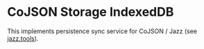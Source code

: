 # CoJSON Storage IndexedDB

This implements persistence sync service for CoJSON / Jazz (see [jazz.tools](https://jazz.tools)).

